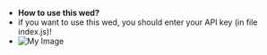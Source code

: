 
- **How to use this wed?**
- if you want to use this wed, you should enter your API key (in file index.js)!
- ![My Image](https://github.com/phanvanthuan06052004/Weather-Wed-API/blob/main/public/images/solution.jpg)
